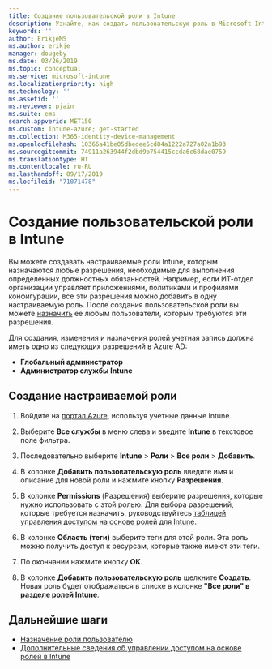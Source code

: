```yaml
---
title: Создание пользовательской роли в Intune
description: Узнайте, как создать пользовательскую роль в Microsoft Intune.
keywords: ''
author: ErikjeMS
ms.author: erikje
manager: dougeby
ms.date: 03/26/2019
ms.topic: conceptual
ms.service: microsoft-intune
ms.localizationpriority: high
ms.technology: ''
ms.assetid: ''
ms.reviewer: pjain
ms.suite: ems
search.appverid: MET150
ms.custom: intune-azure; get-started
ms.collection: M365-identity-device-management
ms.openlocfilehash: 10366a41be05dbedee5cd84a1222a727a02a1b93
ms.sourcegitcommit: 74911a263944f2dbd9b754415ccda6c68dae0759
ms.translationtype: HT
ms.contentlocale: ru-RU
ms.lasthandoff: 09/17/2019
ms.locfileid: "71071478"
---
```

# <a name="create-a-custom-role-in-intune"></a>Создание пользовательской роли в Intune

Вы можете создавать настраиваемые роли Intune, которым назначаются любые разрешения, необходимые для выполнения определенных должностных обязанностей. Например, если ИТ-отдел организации управляет приложениями, политиками и профилями конфигурации, все эти разрешения можно добавить в одну настраиваемую роль. После создания пользовательской роли вы можете [назначить](assign-role.md) ее любым пользователи, которым требуются эти разрешения.

Для создания, изменения и назначения ролей учетная запись должна иметь одно из следующих разрешений в Azure AD:
- **Глобальный администратор**
- **Администратор службы Intune**

## <a name="to-create-a-custom-role"></a>Создание настраиваемой роли

1. Войдите на [портал Azure](https://portal.azure.com), используя учетные данные Intune.

2. Выберите **Все службы** в меню слева и введите **Intune** в текстовое поле фильтра.

3. Последовательно выберите **Intune** > **Роли** > **Все роли** > **Добавить**.

4. В колонке **Добавить пользовательскую роль** введите имя и описание для новой роли и нажмите кнопку **Разрешения**.

5. В колонке **Permissions** (Разрешения) выберите разрешения, которые нужно использовать с этой ролью. Для выбора разрешений, которые требуется назначить, руководствуйтесь [таблицей управления доступом на основе ролей для Intune](https://gallery.technet.microsoft.com/Intune-RBAC-table-2e3c9a1a).

6. В колонке **Область (теги)** выберите теги для этой роли. Эта роль можно получить доступ к ресурсам, которые также имеют эти теги.

7. По окончании нажмите кнопку **ОК**.

8. В колонке **Добавить пользовательскую роль** щелкните **Создать**. Новая роль будет отображаться в списке в колонке **"Все роли" в разделе ролей Intune**.

## <a name="next-steps"></a>Дальнейшие шаги
- [Назначение роли пользователю](assign-role.md)
- [Дополнительные сведения об управлении доступом на основе ролей в Intune](role-based-access-control.md)
